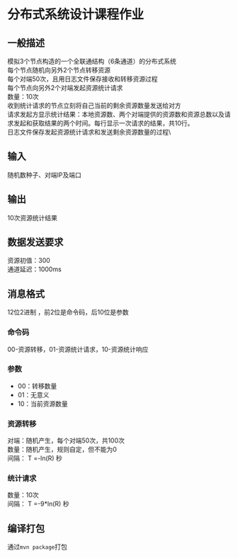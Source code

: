 # 分布式系统设计课程作业
## 一般描述
模拟3个节点构造的一个全联通结构（6条通道）的分布式系统\
每个节点随机向另外2个节点转移资源\
每个对端50次，且用日志文件保存接收和转移资源过程\
每个节点向另外2个对端发起资源统计请求\
数量：10次\
收到统计请求的节点立刻将自己当前的剩余资源数量发送给对方\
请求发起方显示统计结果：本地资源数、两个对端提供的资源数和资源总数以及请求发起和获取结果的两个时间。每行显示一次请求的结果，共10行。\
日志文件保存发起资源统计请求和发送剩余资源数量的过程\
## 输入
随机数种子、对端IP及端口
## 输出
10次资源统计结果
## 数据发送要求
资源初值：300\
通道延迟：1000ms
## 消息格式
12位2进制 ，前2位是命令码，后10位是参数
### 命令码
00-资源转移，01-资源统计请求，10-资源统计响应
### 参数
- 00：转移数量
- 01：无意义
- 10：当前资源数量
### 资源转移
对端：随机产生，每个对端50次，共100次\
数量：随机产生，规则自定，但不能为0\
间隔： T =-ln(R) 秒
### 统计请求
数量：10次\
间隔： T =-9*ln(R) 秒
## 编译打包
通过`mvn package`打包
